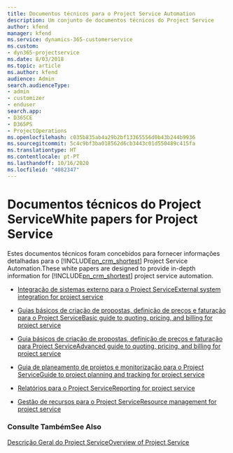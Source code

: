 ```yaml
---
title: Documentos técnicos para o Project Service Automation
description: Um conjunto de documentos técnicos do Project Service
author: kfend
manager: kfend
ms.service: dynamics-365-customerservice
ms.custom:
- dyn365-projectservice
ms.date: 8/03/2018
ms.topic: article
ms.author: kfend
audience: Admin
search.audienceType:
- admin
- customizer
- enduser
search.app:
- D365CE
- D365PS
- ProjectOperations
ms.openlocfilehash: c035b835ab4a29b2bf13365556d0b43b244b9936
ms.sourcegitcommit: 5c4c9bf3ba018562d6cb3443c01d550489c415fa
ms.translationtype: HT
ms.contentlocale: pt-PT
ms.lasthandoff: 10/16/2020
ms.locfileid: "4082347"
---
```

# <a name="white-papers-for-project-service"></a><span data-ttu-id="84e5e-103">Documentos técnicos do Project Service</span><span class="sxs-lookup"><span data-stu-id="84e5e-103">White papers for Project Service</span></span>

<span data-ttu-id="84e5e-104">Estes documentos técnicos foram concebidos para fornecer informações detalhadas para o [!INCLUDE[pn_crm_shortest](../includes/pn-crm-shortest.md)] Project Service Automation.</span><span class="sxs-lookup"><span data-stu-id="84e5e-104">These white papers are designed to provide in-depth information for [!INCLUDE[pn_crm_shortest](../includes/pn-crm-shortest.md)] project service automation.</span></span>

-   [<span data-ttu-id="84e5e-105">Integração de sistemas externo para o Project Service</span><span class="sxs-lookup"><span data-stu-id="84e5e-105">External system integration for project service</span></span>](https://go.microsoft.com/fwlink/?LinkId=825445)

-   [<span data-ttu-id="84e5e-106">Guias básicos de criação de propostas, definição de preços e faturação para o Project Service</span><span class="sxs-lookup"><span data-stu-id="84e5e-106">Basic guide to quoting, pricing, and billing for project service</span></span>](https://go.microsoft.com/fwlink/?LinkId=825241)

-   [<span data-ttu-id="84e5e-107">Guia básicos de criação de propostas, definição de preços e faturação para Project Service</span><span class="sxs-lookup"><span data-stu-id="84e5e-107">Advanced guide to quoting, pricing, and billing for project service</span></span>](https://go.microsoft.com/fwlink/?LinkId=825242)

-   [<span data-ttu-id="84e5e-108">Guia de planeamento de projetos e monitorização para o Project Service</span><span class="sxs-lookup"><span data-stu-id="84e5e-108">Guide to project planning and tracking for project service</span></span>](https://go.microsoft.com/fwlink/?LinkId=825243)

-   [<span data-ttu-id="84e5e-109">Relatórios para o Project Service</span><span class="sxs-lookup"><span data-stu-id="84e5e-109">Reporting for project service</span></span>](https://go.microsoft.com/fwlink/?LinkId=825446)

-   [<span data-ttu-id="84e5e-110">Gestão de recursos para o Project Service</span><span class="sxs-lookup"><span data-stu-id="84e5e-110">Resource management for project service</span></span>](https://go.microsoft.com/fwlink/?LinkId=825244)

### <a name="see-also"></a><span data-ttu-id="84e5e-111">Consulte Também</span><span class="sxs-lookup"><span data-stu-id="84e5e-111">See Also</span></span>
 [<span data-ttu-id="84e5e-112">Descrição Geral do Project Service</span><span class="sxs-lookup"><span data-stu-id="84e5e-112">Overview of Project Service</span></span>](../psa/overview.md)
